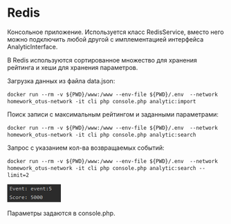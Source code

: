 # Redis

Консольное приложение.
Используется класс RedisService, вместо него можно подключить любой другой с имплементацией интерфейса AnalyticInterface.

В Redis используются сортированное множество для хранения рейтинга и хеши для хранения параметров.


Загрузка данных из файла data.json:
````
docker run --rm -v ${PWD}/www:/www --env-file ${PWD}/.env  --network homework_otus-network -it cli php console.php analytic:import
````

Поиск записи с максимальным рейтингом и заданными параметрами:
````
docker run --rm -v ${PWD}/www:/www --env-file ${PWD}/.env  --network homework_otus-network -it cli php console.php analytic:search
````
Запрос с указанием кол-ва возвращаемых событий:
````
docker run --rm -v ${PWD}/www:/www --env-file ${PWD}/.env  --network homework_otus-network -it cli php console.php analytic:search --limit=2
````
![img.png](img.png)

Параметры задаются в console.php.

